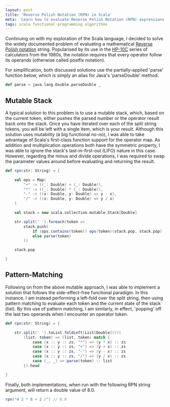 ```yaml
---
layout: post
title: 'Reverse Polish Notation (RPN) in Scala'
meta: 'Learn how to evaluate Reverse Polish Notation (RPN) expressions in Scala using both mutable stack and functional programming approaches with practical code examples.'
tags: scala functional-programming algorithms
---
```


Continuing on with my exploration of the Scala language, I decided to solve the widely documented problem of evaluating a mathematical [Reverse Polish notation](http://en.wikipedia.org/wiki/Reverse_Polish_Notation) string.
Popularised by its use in the [HP-10C](http://en.wikipedia.org/wiki/HP-10C_series) series of calculators from the 1980s, the notation requires that every operator follow its operands (otherwise called postfix notation).

<!--more-->

For simplification, both discussed solutions use the partially-applied 'parse' function below, which is simply an alias for Java's 'parseDouble' method.

```scala
def parse = java.lang.Double.parseDouble _
```

## Mutable Stack

A typical solution to this problem is to use a mutable stack, which, based on the current token, either pushes the parsed number or the operator result back onto the stack.
Once you have iterated over each of the split string tokens, you will be left with a single item, which is your result.
Although this solution uses mutability (a big functional no-no), I was able to take advantage of Scala's first-class function support for the operator map.
As addition and multiplication operations both have the symmetric property, I was able to ignore the stack's last-in-first-out (LIFO) nature in this case.
However, regarding the minus and divide operations, I was required to swap the parameter values around before evaluating and returning the result.

```scala
def rpn(str: String) = {

    val ops = Map(
        "+" -> ((_: Double) + (_: Double)),
        "*" -> ((_: Double) * (_: Double)),
        "-" -> ((x: Double, y: Double) => y - x),
        "/" -> ((x: Double, y: Double) => y / x)
    )

    val stack = new scala.collection.mutable.Stack[Double]

    str.split(' ').foreach(token =>
        stack.push(
            if (ops.contains(token)) ops(token)(stack.pop, stack.pop)
            else parse(token)
        ))

    stack.pop

}
```

## Pattern-Matching

Following on from the above mutable approach, I was able to implement a solution that follows the side-effect-free functional paradigm.
In this instance, I am instead performing a left-fold over the split string, then using pattern matching to evaluate each token and the current state of the stack (list).
By this use of pattern matching, I am similarly, in effect, 'popping' off the last two operands when I encounter an operator token.

```scala
def rpn(str: String) = {

    str.split(' ').toList.foldLeft(List[Double]())(
        (list, token) => (list, token) match {
            case (x :: y :: zs, "*") => (y * x) :: zs
            case (x :: y :: zs, "+") => (y + x) :: zs
            case (x :: y :: zs, "-") => (y - x) :: zs
            case (x :: y :: zs, "/") => (y / x) :: zs
            case (_, _) => parse(token) :: list
        }).head

}
```

Finally, both implementations, when run with the following RPN string argument, will return a double value of 8.0.

```scala
rpn("4 2 * 8 + 2 /") // 8.0
```
